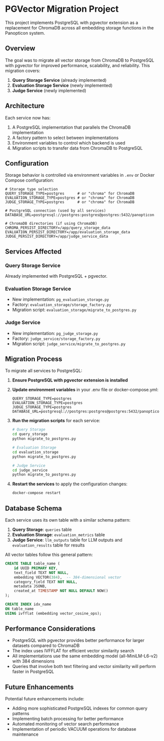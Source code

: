 # PGVector Migration Project

This project implements PostgreSQL with pgvector extension as a replacement for ChromaDB across all embedding storage functions in the Panopticon system.

## Overview

The goal was to migrate all vector storage from ChromaDB to PostgreSQL with pgvector for improved performance, scalability, and reliability. This migration covers:

1. **Query Storage Service** (already implemented)
2. **Evaluation Storage Service** (newly implemented)
3. **Judge Service** (newly implemented)

## Architecture

Each service now has:

1. A PostgreSQL implementation that parallels the ChromaDB implementation
2. A factory pattern to select between implementations
3. Environment variables to control which backend is used
4. Migration scripts to transfer data from ChromaDB to PostgreSQL

## Configuration

Storage behavior is controlled via environment variables in `.env` or Docker Compose configuration:

```env
# Storage type selection
QUERY_STORAGE_TYPE=postgres      # or "chroma" for ChromaDB
EVALUATION_STORAGE_TYPE=postgres # or "chroma" for ChromaDB
JUDGE_STORAGE_TYPE=postgres      # or "chroma" for ChromaDB

# PostgreSQL connection (used by all services)
DATABASE_URL=postgresql://postgres:postgres@postgres:5432/panopticon

# ChromaDB directories (if using ChromaDB)
CHROMA_PERSIST_DIRECTORY=/app/query_storage_data
EVALUATION_PERSIST_DIRECTORY=/app/evaluation_storage_data
JUDGE_PERSIST_DIRECTORY=/app/judge_service_data
```

## Services Affected

### Query Storage Service

Already implemented with PostgreSQL + pgvector.

### Evaluation Storage Service

- New implementation: `pg_evaluation_storage.py`
- Factory: `evaluation_storage/storage_factory.py`
- Migration script: `evaluation_storage/migrate_to_postgres.py`

### Judge Service

- New implementation: `pg_judge_storage.py`
- Factory: `judge_service/storage_factory.py`
- Migration script: `judge_service/migrate_to_postgres.py`

## Migration Process

To migrate all services to PostgreSQL:

1. **Ensure PostgreSQL with pgvector extension is installed**

2. **Update environment variables** in your .env file or docker-compose.yml:
   ```
   QUERY_STORAGE_TYPE=postgres
   EVALUATION_STORAGE_TYPE=postgres
   JUDGE_STORAGE_TYPE=postgres
   DATABASE_URL=postgresql://postgres:postgres@postgres:5432/panopticon
   ```

3. **Run the migration scripts** for each service:
   ```bash
   # Query Storage
   cd query_storage
   python migrate_to_postgres.py
   
   # Evaluation Storage
   cd evaluation_storage
   python migrate_to_postgres.py
   
   # Judge Service
   cd judge_service
   python migrate_to_postgres.py
   ```

4. **Restart the services** to apply the configuration changes:
   ```bash
   docker-compose restart
   ```

## Database Schema

Each service uses its own table with a similar schema pattern:

1. **Query Storage**: `queries` table
2. **Evaluation Storage**: `evaluation_metrics` table 
3. **Judge Service**: `llm_outputs` table for LLM outputs and `evaluation_results` table for results

All vector tables follow this general pattern:
```sql
CREATE TABLE table_name (
    id UUID PRIMARY KEY,
    text_field TEXT NOT NULL,
    embedding VECTOR(384),  -- 384-dimensional vector
    category_field TEXT NOT NULL,
    metadata JSONB,
    created_at TIMESTAMP NOT NULL DEFAULT NOW()
);

CREATE INDEX idx_name
ON table_name
USING ivfflat (embedding vector_cosine_ops);
```

## Performance Considerations

- PostgreSQL with pgvector provides better performance for larger datasets compared to ChromaDB
- The index uses IVFFLAT for efficient vector similarity search
- All implementations use the same embedding model (all-MiniLM-L6-v2) with 384 dimensions
- Queries that involve both text filtering and vector similarity will perform faster in PostgreSQL

## Future Enhancements

Potential future enhancements include:

- Adding more sophisticated PostgreSQL indexes for common query patterns
- Implementing batch processing for better performance
- Automated monitoring of vector search performance
- Implementation of periodic VACUUM operations for database maintenance

